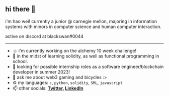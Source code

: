 ## hi there 👋

i'm hao wei! currently a junior @ carnegie mellon, majoring in information systems with minors in computer science and human computer interaction.

active on discord at blackswan#0044

---

- ☺️ i'm currently working on the alchemy 10 week challenge! 
- 🌱 in the midst of learning solidity, as well as functional programming in school. 
- 👯 looking for possible internship roles as a software engineer/blockchain developer in summer 2023!
- 💬 ask me about web3 gaming and bicycles :>
- ⚙️ my languages: `c`, `python`, `solidity`, `SML`, `javascript`
- 📫 other socials:
  **[Twitter](https://twitter.com/blackswan8435), [LinkedIn](https://www.linkedin.com/in/fuhaowei/)**
